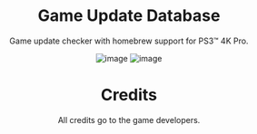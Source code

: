 <div align="center">

# Game Update Database
Game update checker with homebrew support for PS3™ 4K Pro.

![image](https://user-images.githubusercontent.com/74815634/139397411-401dbc4f-8cc1-4554-aa6f-48cf34288fc8.png)
![image](https://user-images.githubusercontent.com/74815634/139397515-d2fec111-d409-4e80-8fae-f602848f30c5.png)

 # Credits
 
 All credits go to the game developers.
</div>
